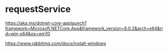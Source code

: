 # requestService


https://aka.ms/dotnet-core-applaunch?framework=Microsoft.NETCore.App&framework_version=8.0.2&arch=x64&rid=win-x64&os=win10

https://www.rabbitmq.com/docs/install-windows